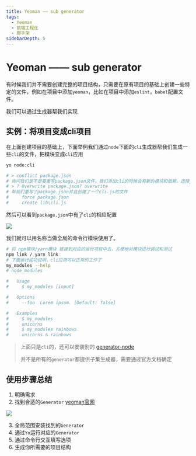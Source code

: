 ```yaml
---
title: Yeoman —— sub generator
tags:
  - Yeoman
  - 前端工程化
  - 脚手架
sidebarDepth: 5
---
```

# Yeoman —— sub generator
有时候我们并不需要创建完整的项目结构，只需要在原有项目的基础上创建一些特定的文件，例如在项目中添加`yeoman`，比如在项目中添加`eslint`，`babel`配置文件。

我们可以通过生成器帮我们实现

## 实例：将项目变成cli项目

在上面创建项目的基础上，下面举例我们通过`node`下面的`cli`生成器帮我们生成一些`cli`的文件，把模块变成`cli`应用

```bash
yo node:cli

# > conflict package.json
# 询问我们是不是要重写package.json文件，我们添加cli的时候会有新的模块和依赖，选择yes
# > ? Overwrite package.json? overwrite
# 帮我们重写了package.json并且创建了一个cli.js的文件
#     force package.json
#     create lib\cli.js
```

然后可以看到`package.json`中有了`cli`的相应配置

![](https://p9-juejin.byteimg.com/tos-cn-i-k3u1fbpfcp/c575bfefe2a5412c9be4cf4dd1b6d788~tplv-k3u1fbpfcp-watermark.image)

我们就可以用名称当做全局的命令行模块使用了。

```bash
# 将 npm模块/yarn模块 链接到对应的运行项目中去，方便地对模块进行调试和测试
npm link / yarn link
# 下面运行成功说明，cli应用可以正常的工作了
my_modules --help
# node_modules

#   Usage
#     $ my_modules [input]

#   Options
#     --foo  Lorem ipsum. [Default: false]

#   Examples
#     $ my_modules
#     unicorns
#     $ my_modules rainbows
#     unicorns & rainbows
```

> 上面只是`cli`的，还可以安装别的 [generator-node](https://www.npmjs.com/package/generator-node)
>
> 并不是所有的`generator`都提供子集生成器，需要通过官方文档确定

## 使用步骤总结
1. 明确需求
2. 找到合适的`Generator` [yeoman官网](https://yeoman.io/generators/)

![](https://p6-juejin.byteimg.com/tos-cn-i-k3u1fbpfcp/f134094eceed4a268080e59548434d94~tplv-k3u1fbpfcp-watermark.image)


3. 全局范围安装找到的`Generator`
4. 通过`Yo`运行对应的`Generator`
5. 通过命令行交互填写选项
6. 生成你所需要的项目结构

